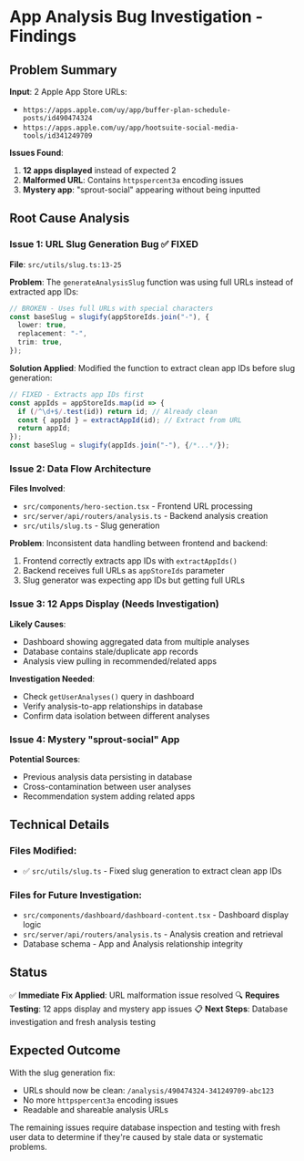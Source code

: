 # App Analysis Bug Investigation - Findings

## Problem Summary

**Input**: 2 Apple App Store URLs:
- `https://apps.apple.com/uy/app/buffer-plan-schedule-posts/id490474324`
- `https://apps.apple.com/uy/app/hootsuite-social-media-tools/id341249709`

**Issues Found**:
1. **12 apps displayed** instead of expected 2
2. **Malformed URL**: Contains `httpspercent3a` encoding issues
3. **Mystery app**: "sprout-social" appearing without being inputted

## Root Cause Analysis

### Issue 1: URL Slug Generation Bug ✅ FIXED

**File**: `src/utils/slug.ts:13-25`

**Problem**: The `generateAnalysisSlug` function was using full URLs instead of extracted app IDs:

```typescript
// BROKEN - Uses full URLs with special characters
const baseSlug = slugify(appStoreIds.join("-"), {
  lower: true,
  replacement: "-", 
  trim: true,
});
```

**Solution Applied**: Modified the function to extract clean app IDs before slug generation:

```typescript
// FIXED - Extracts app IDs first
const appIds = appStoreIds.map(id => {
  if (/^\d+$/.test(id)) return id; // Already clean
  const { appId } = extractAppId(id); // Extract from URL
  return appId;
});
const baseSlug = slugify(appIds.join("-"), {/*...*/});
```

### Issue 2: Data Flow Architecture

**Files Involved**:
- `src/components/hero-section.tsx` - Frontend URL processing
- `src/server/api/routers/analysis.ts` - Backend analysis creation
- `src/utils/slug.ts` - Slug generation

**Problem**: Inconsistent data handling between frontend and backend:
1. Frontend correctly extracts app IDs with `extractAppIds()`
2. Backend receives full URLs as `appStoreIds` parameter
3. Slug generator was expecting app IDs but getting full URLs

### Issue 3: 12 Apps Display (Needs Investigation)

**Likely Causes**:
- Dashboard showing aggregated data from multiple analyses
- Database contains stale/duplicate app records
- Analysis view pulling in recommended/related apps

**Investigation Needed**:
- Check `getUserAnalyses()` query in dashboard
- Verify analysis-to-app relationships in database
- Confirm data isolation between different analyses

### Issue 4: Mystery "sprout-social" App

**Potential Sources**:
- Previous analysis data persisting in database
- Cross-contamination between user analyses
- Recommendation system adding related apps

## Technical Details

### Files Modified:
- ✅ `src/utils/slug.ts` - Fixed slug generation to extract clean app IDs

### Files for Future Investigation:
- `src/components/dashboard/dashboard-content.tsx` - Dashboard display logic
- `src/server/api/routers/analysis.ts` - Analysis creation and retrieval
- Database schema - App and Analysis relationship integrity

## Status

✅ **Immediate Fix Applied**: URL malformation issue resolved
🔍 **Requires Testing**: 12 apps display and mystery app issues
📋 **Next Steps**: Database investigation and fresh analysis testing

## Expected Outcome

With the slug generation fix:
- URLs should now be clean: `/analysis/490474324-341249709-abc123`
- No more `httpspercent3a` encoding issues
- Readable and shareable analysis URLs

The remaining issues require database inspection and testing with fresh user data to determine if they're caused by stale data or systematic problems.